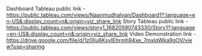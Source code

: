 Dashboard Tableau public link - https://public.tableau.com/views/Naanmudhalvan/Dashboard1?:language=en-US&:display_count=n&:origin=viz_share_link
Story Tableau public link - https://public.tableau.com/views/story1_16820590743330/Story1?:language=en-US&:display_count=n&:origin=viz_share_link
Video Demonstration link - https://drive.google.com/file/d/1z0Ilu6KsyIEhrmh94xe_7mxlqWka9gOV/view?usp=sharing

